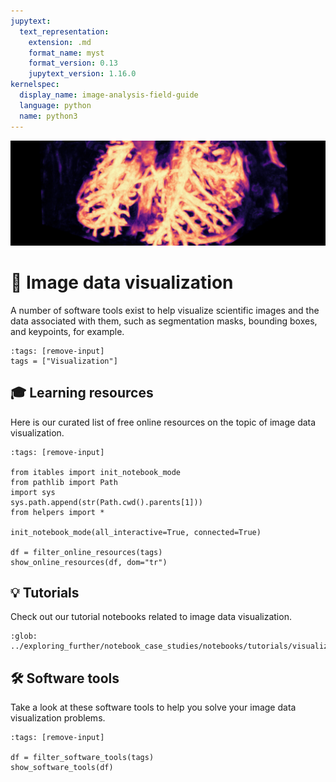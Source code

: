 ```yaml
---
jupytext:
  text_representation:
    extension: .md
    format_name: myst
    format_version: 0.13
    jupytext_version: 1.16.0
kernelspec:
  display_name: image-analysis-field-guide
  language: python
  name: python3
---
```

![visualization](../../images/visualization_lg.png)

# 🌻 Image data visualization

A number of software tools exist to help visualize scientific images and the data associated with them, such as segmentation masks, bounding boxes, and keypoints, for example.

```{code-cell} ipython3
:tags: [remove-input]
tags = ["Visualization"]
```

## 🎓 Learning resources

Here is our curated list of free online resources on the topic of image data visualization.

```{code-cell} ipython3
:tags: [remove-input]

from itables import init_notebook_mode
from pathlib import Path
import sys
sys.path.append(str(Path.cwd().parents[1]))
from helpers import *

init_notebook_mode(all_interactive=True, connected=True)

df = filter_online_resources(tags)
show_online_resources(df, dom="tr")
```

## 💡 Tutorials

Check out our tutorial notebooks related to image data visualization.

```{nblinkgallery} Tuto
:glob:
../exploring_further/notebook_case_studies/notebooks/tutorials/visualization_*
```

## 🛠️ Software tools

Take a look at these software tools to help you solve your image data visualization problems.

```{code-cell} ipython3
:tags: [remove-input]

df = filter_software_tools(tags)
show_software_tools(df)
```